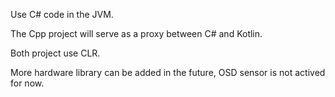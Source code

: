Use C# code in the JVM.

The Cpp project will serve as a proxy between C# and Kotlin.

Both project use CLR.

More hardware library can be added in the future,
OSD sensor is not actived for now.